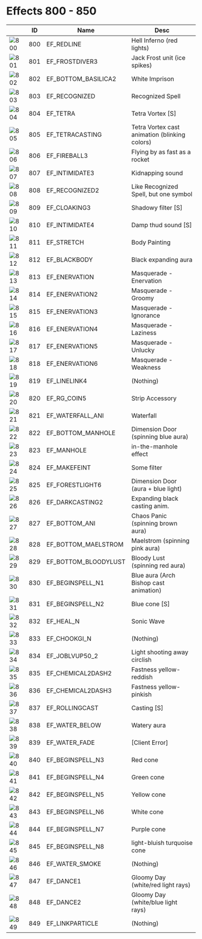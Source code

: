 # Effects 800 - 850

|    | ID | Name | Desc |
|----|----|------|------|
| ![800](../imgs/800-850/800.gif) | 800 | EF_REDLINE | Hell Inferno (red lights) |
| ![801](../imgs/800-850/801.gif) | 801 | EF_FROSTDIVER3 | Jack Frost unit (ice spikes) |
| ![802](../imgs/800-850/802.gif) | 802 | EF_BOTTOM_BASILICA2 | White Imprison |
| ![803](../imgs/800-850/803.gif) | 803 | EF_RECOGNIZED | Recognized Spell |
| ![804](../imgs/800-850/804.gif) | 804 | EF_TETRA | Tetra Vortex [S] |
| ![805](../imgs/800-850/805.gif) | 805 | EF_TETRACASTING | Tetra Vortex cast animation (blinking colors) |
| ![806](../imgs/800-850/806.gif) | 806 | EF_FIREBALL3 | Flying by as fast as a rocket |
| ![807](../imgs/800-850/807.gif) | 807 | EF_INTIMIDATE3 | Kidnapping sound |
| ![808](../imgs/800-850/808.gif) | 808 | EF_RECOGNIZED2 | Like Recognized Spell, but one symbol |
| ![809](../imgs/800-850/809.gif) | 809 | EF_CLOAKING3 | Shadowy filter [S] |
| ![810](../imgs/800-850/810.gif) | 810 | EF_INTIMIDATE4 | Damp thud sound [S] |
| ![811](../imgs/800-850/811.gif) | 811 | EF_STRETCH | Body Painting |
| ![812](../imgs/800-850/812.gif) | 812 | EF_BLACKBODY | Black expanding aura |
| ![813](../imgs/800-850/813.gif) | 813 | EF_ENERVATION | Masquerade - Enervation |
| ![814](../imgs/800-850/814.gif) | 814 | EF_ENERVATION2 | Masquerade - Groomy |
| ![815](../imgs/800-850/815.gif) | 815 | EF_ENERVATION3 | Masquerade - Ignorance |
| ![816](../imgs/800-850/816.gif) | 816 | EF_ENERVATION4 | Masquerade - Laziness |
| ![817](../imgs/800-850/817.gif) | 817 | EF_ENERVATION5 | Masquerade - Unlucky |
| ![818](../imgs/800-850/818.gif) | 818 | EF_ENERVATION6 | Masquerade - Weakness |
| ![819](../imgs/800-850/819.gif) | 819 | EF_LINELINK4 | (Nothing) |
| ![820](../imgs/800-850/820.gif) | 820 | EF_RG_COIN5 | Strip Accessory |
| ![821](../imgs/800-850/821.gif) | 821 | EF_WATERFALL_ANI | Waterfall |
| ![822](../imgs/800-850/822.gif) | 822 | EF_BOTTOM_MANHOLE | Dimension Door (spinning blue aura) |
| ![823](../imgs/800-850/823.gif) | 823 | EF_MANHOLE | in-the-manhole effect |
| ![824](../imgs/800-850/824.gif) | 824 | EF_MAKEFEINT | Some filter |
| ![825](../imgs/800-850/825.gif) | 825 | EF_FORESTLIGHT6 | Dimension Door (aura + blue light) |
| ![826](../imgs/800-850/826.gif) | 826 | EF_DARKCASTING2 | Expanding black casting anim. |
| ![827](../imgs/800-850/827.gif) | 827 | EF_BOTTOM_ANI | Chaos Panic (spinning brown aura) |
| ![828](../imgs/800-850/828.gif) | 828 | EF_BOTTOM_MAELSTROM | Maelstrom (spinning pink aura) |
| ![829](../imgs/800-850/829.gif) | 829 | EF_BOTTOM_BLOODYLUST | Bloody Lust (spinning red aura) |
| ![830](../imgs/800-850/830.gif) | 830 | EF_BEGINSPELL_N1 | Blue aura (Arch Bishop cast animation) |
| ![831](../imgs/800-850/831.gif) | 831 | EF_BEGINSPELL_N2 | Blue cone [S] |
| ![832](../imgs/800-850/832.gif) | 832 | EF_HEAL_N | Sonic Wave |
| ![833](../imgs/800-850/833.gif) | 833 | EF_CHOOKGI_N | (Nothing) |
| ![834](../imgs/800-850/834.gif) | 834 | EF_JOBLVUP50_2 | Light shooting away circlish |
| ![835](../imgs/800-850/835.gif) | 835 | EF_CHEMICAL2DASH2 | Fastness yellow-reddish |
| ![836](../imgs/800-850/836.gif) | 836 | EF_CHEMICAL2DASH3 | Fastness yellow-pinkish |
| ![837](../imgs/800-850/837.gif) | 837 | EF_ROLLINGCAST | Casting [S] |
| ![838](../imgs/800-850/838.gif) | 838 | EF_WATER_BELOW | Watery aura |
| ![839](../imgs/800-850/839.gif) | 839 | EF_WATER_FADE | [Client Error] |
| ![840](../imgs/800-850/840.gif) | 840 | EF_BEGINSPELL_N3 | Red cone |
| ![841](../imgs/800-850/841.gif) | 841 | EF_BEGINSPELL_N4 | Green cone |
| ![842](../imgs/800-850/842.gif) | 842 | EF_BEGINSPELL_N5 | Yellow cone |
| ![843](../imgs/800-850/843.gif) | 843 | EF_BEGINSPELL_N6 | White cone |
| ![844](../imgs/800-850/844.gif) | 844 | EF_BEGINSPELL_N7 | Purple cone |
| ![845](../imgs/800-850/845.gif) | 845 | EF_BEGINSPELL_N8 | light-bluish turquoise cone |
| ![846](../imgs/800-850/846.gif) | 846 | EF_WATER_SMOKE | (Nothing) |
| ![847](../imgs/800-850/847.gif) | 847 | EF_DANCE1 | Gloomy Day (white/red light rays) |
| ![848](../imgs/800-850/848.gif) | 848 | EF_DANCE2 | Gloomy Day (white/blue light rays) |
| ![849](../imgs/800-850/849.gif) | 849 | EF_LINKPARTICLE | (Nothing) |
